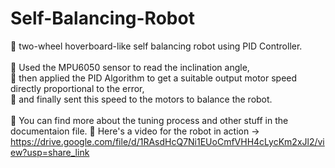 # Self-Balancing-Robot

:star2: two-wheel hoverboard-like self balancing robot using PID Controller.
</br></br>
:star2: Used the MPU6050 sensor to read the inclination angle,</br>
:star2: then applied the PID Algorithm to get a suitable output motor speed directly proportional to the error, </br>
:star2: and finally sent this speed to the motors to balance the robot. </br></br>
:star2: You can find more about the tuning process and other stuff in the documentaion file.
:star2: Here's a video for the robot in action -> https://drive.google.com/file/d/1RAsdHcQ7Ni1EUoCmfVHH4cLycKm2xJl2/view?usp=share_link 
